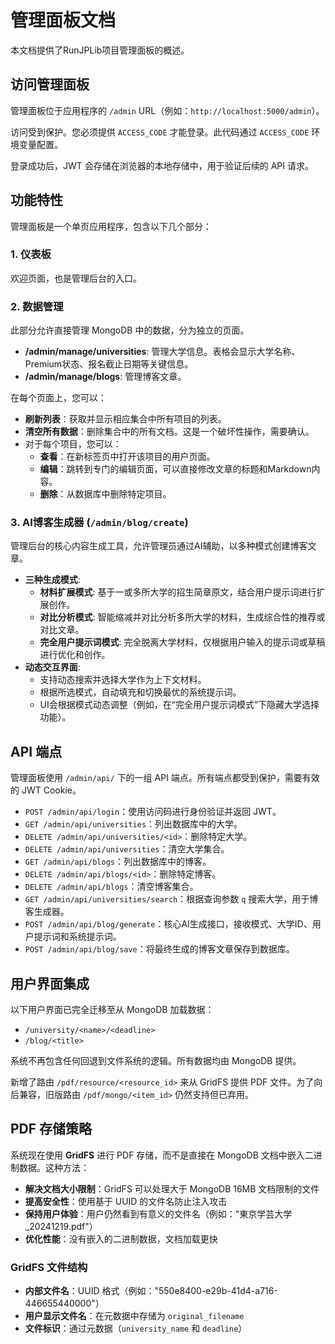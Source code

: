 # 管理面板文档

本文档提供了RunJPLib项目管理面板的概述。

## 访问管理面板

管理面板位于应用程序的 `/admin` URL（例如：`http://localhost:5000/admin`）。

访问受到保护。您必须提供 `ACCESS_CODE` 才能登录。此代码通过 `ACCESS_CODE` 环境变量配置。

登录成功后，JWT 会存储在浏览器的本地存储中，用于验证后续的 API 请求。

## 功能特性

管理面板是一个单页应用程序，包含以下几个部分：

### 1. 仪表板

欢迎页面，也是管理后台的入口。

### 2. 数据管理

此部分允许直接管理 MongoDB 中的数据，分为独立的页面。

-   **/admin/manage/universities**: 管理大学信息。表格会显示大学名称、Premium状态、报名截止日期等关键信息。
-   **/admin/manage/blogs**: 管理博客文章。

在每个页面上，您可以：
-   **刷新列表**：获取并显示相应集合中所有项目的列表。
-   **清空所有数据**：删除集合中的所有文档。这是一个破坏性操作，需要确认。
-   对于每个项目，您可以：
    -   **查看**：在新标签页中打开该项目的用户页面。
    -   **编辑**：跳转到专门的编辑页面，可以直接修改文章的标题和Markdown内容。
    -   **删除**：从数据库中删除特定项目。

### 3. AI博客生成器 (`/admin/blog/create`)

管理后台的核心内容生成工具，允许管理员通过AI辅助，以多种模式创建博客文章。

-   **三种生成模式**:
    -   **材料扩展模式**: 基于一或多所大学的招生简章原文，结合用户提示词进行扩展创作。
    -   **对比分析模式**: 智能缩减并对比分析多所大学的材料，生成综合性的推荐或对比文章。
    -   **完全用户提示词模式**: 完全脱离大学材料，仅根据用户输入的提示词或草稿进行优化和创作。
-   **动态交互界面**:
    -   支持动态搜索并选择大学作为上下文材料。
    -   根据所选模式，自动填充和切换最优的系统提示词。
    -   UI会根据模式动态调整（例如，在“完全用户提示词模式”下隐藏大学选择功能）。

## API 端点

管理面板使用 `/admin/api/` 下的一组 API 端点。所有端点都受到保护，需要有效的 JWT Cookie。

-   `POST /admin/api/login`：使用访问码进行身份验证并返回 JWT。
-   `GET /admin/api/universities`：列出数据库中的大学。
-   `DELETE /admin/api/universities/<id>`：删除特定大学。
-   `DELETE /admin/api/universities`：清空大学集合。
-   `GET /admin/api/blogs`：列出数据库中的博客。
-   `DELETE /admin/api/blogs/<id>`：删除特定博客。
-   `DELETE /admin/api/blogs`：清空博客集合。
-   `GET /admin/api/universities/search`：根据查询参数 `q` 搜索大学，用于博客生成器。
-   `POST /admin/api/blog/generate`：核心AI生成接口，接收模式、大学ID、用户提示词和系统提示词。
-   `POST /admin/api/blog/save`：将最终生成的博客文章保存到数据库。

## 用户界面集成

以下用户界面已完全迁移至从 MongoDB 加载数据：

-   `/university/<name>/<deadline>`
-   `/blog/<title>`

系统不再包含任何回退到文件系统的逻辑。所有数据均由 MongoDB 提供。

新增了路由 `/pdf/resource/<resource_id>` 来从 GridFS 提供 PDF 文件。为了向后兼容，旧版路由 `/pdf/mongo/<item_id>` 仍然支持但已弃用。

## PDF 存储策略

系统现在使用 **GridFS** 进行 PDF 存储，而不是直接在 MongoDB 文档中嵌入二进制数据。这种方法：

- **解决文档大小限制**：GridFS 可以处理大于 MongoDB 16MB 文档限制的文件
- **提高安全性**：使用基于 UUID 的文件名防止注入攻击
- **保持用户体验**：用户仍然看到有意义的文件名（例如："東京学芸大学_20241219.pdf"）
- **优化性能**：没有嵌入的二进制数据，文档加载更快

### GridFS 文件结构
- **内部文件名**：UUID 格式（例如："550e8400-e29b-41d4-a716-446655440000"）
- **用户显示文件名**：在元数据中存储为 `original_filename`
- **文件标识**：通过元数据（`university_name` 和 `deadline`）
